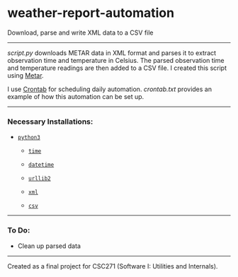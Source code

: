 # weather-report-automation

Download, parse and write XML data to a CSV file

---

<i>script.py</i> downloads METAR data in XML format and parses it to extract observation time and temperature in Celsius. The parsed observation time and temperature readings are then added to a CSV file. I created this script using [Metar](https://packages.debian.org/wheezy/metar).

I use [Crontab](http://crontab.org/) for scheduling daily automation. <i>crontab.txt</i> provides an example of how this automation can be set up.

---

<h3>Necessary Installations:</h3>

* [`python3`](https://docs.python.org/3/)

  * [`time`](https://docs.python.org/3/library/time.html)

  * [`datetime`](https://docs.python.org/3/library/datetime.html)

  * [`urllib2`](https://docs.python.org/2/library/urllib2.html)

  * [`xml`](https://docs.python.org/3/library/xml.html)

  * [`csv`](https://docs.python.org/3/library/csv.html)

---

<h3>To Do:</h3>

* Clean up parsed data

---

Created as a final project for CSC271 (Software I: Utilities and Internals).
